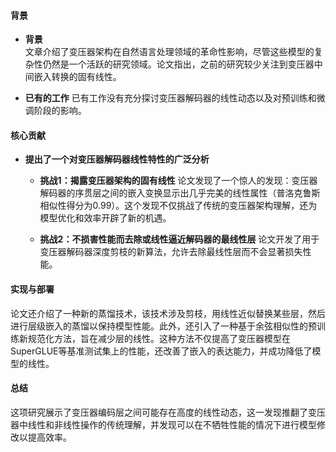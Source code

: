 #### 背景
- **背景**       
    文章介绍了变压器架构在自然语言处理领域的革命性影响，尽管这些模型的复杂性仍然是一个活跃的研究领域。论文指出，之前的研究较少关注到变压器中间嵌入转换的固有线性。

- **已有的工作**
    已有工作没有充分探讨变压器解码器的线性动态以及对预训练和微调阶段的影响。

#### 核心贡献
- **提出了一个对变压器解码器线性特性的广泛分析**
    - **挑战1：揭露变压器架构的固有线性**
        论文发现了一个惊人的发现：变压器解码器的序贯层之间的嵌入变换显示出几乎完美的线性属性（普洛克鲁斯相似性得分为0.99）。这个发现不仅挑战了传统的变压器架构理解，还为模型优化和效率开辟了新的机遇。

    - **挑战2：不损害性能而去除或线性逼近解码器的最线性层**
        论文开发了用于变压器解码器深度剪枝的新算法，允许去除最线性层而不会显著损失性能。

#### 实现与部署
论文还介绍了一种新的蒸馏技术，该技术涉及剪枝，用线性近似替换某些层，然后进行层级嵌入的蒸馏以保持模型性能。此外，还引入了一种基于余弦相似性的预训练新规范化方法，旨在减少层的线性。这种方法不仅提高了变压器模型在SuperGLUE等基准测试集上的性能，还改善了嵌入的表达能力，并成功降低了模型的线性。

#### 总结
这项研究展示了变压器编码层之间可能存在高度的线性动态，这一发现推翻了变压器中线性和非线性操作的传统理解，并发现可以在不牺牲性能的情况下进行模型修改以提高效率。